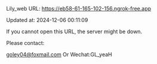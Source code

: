 Lily_web URL: https://eb58-61-165-102-156.ngrok-free.app

Updated at: 2024-12-06 00:11:09

If you cannot open this URL, the server might be down.

Please contact: 

goley04@foxmail.com Or Wechat:GL_yeaH